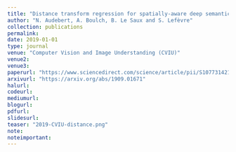 ```yaml
---
title: "Distance transform regression for spatially-aware deep semantic segmentation"
author: "N. Audebert, A. Boulch, B. Le Saux and S. Lefèvre"
collection: publications
permalink:
date: 2019-01-01
type: journal
venue: "Computer Vision and Image Understanding (CVIU)"
venue2: 
venue3:
paperurl: "https://www.sciencedirect.com/science/article/pii/S1077314219301201"
arxivurl: "https://arxiv.org/abs/1909.01671"
halurl: 
codeurl: 
mediumurl: 
blogurl: 
pdfurl: 
slidesurl: 
teaser: "2019-CVIU-distance.png"
note:
noteimportant: 
---
```


